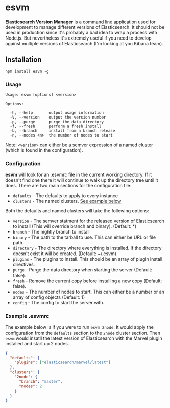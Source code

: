 esvm
====

**Elasticsearch Version Manager** is a command line application used for development to manage different versions of Elasticsearch. It should not be used in production since it's probably a bad idea to wrap a process with Node.js. But nevertheless it's extremely useful if you need to develop against multiple versions of Elasticsearch (I'm looking at you Kibana team).

## Installation
```
npm install esvm -g
```

### Usage
```
Usage: esvm [options] <version>

Options:

  -h, --help       output usage information
  -V, --version    output the version number
  -p, --purge      purge the data directory
  -f, --fresh      perform a fresh install
  -b, --branch     install from a branch release
  -n, --nodes <n>  the number of nodes to start
```

Note: `<version>` can either be a semver expression of a named cluster (which is found in the configuration).

### Configuration

**esvm** will look for an .esvmrc file in the current working directory. If it doesn't find one there it will continue to walk up the directory tree until it does. There are two main sections for the configuration file:

* `defaults` - The defaults to apply to every instance
* `clusters` - The named clusters. [See example below](#example-esvmrc)

Both the defaults and named clusters will take the following options:

* `version`   - The semver statment for the released version of Elasticsearch to install (This will override branch and binary). (Default: *)
* `branch`    - The nightly branch to install
* `binary`    - The path to the tarball to use. This can either be URL or file path.
* `directory` - The directory where everything is installed. If the directory doesn't exist it will be created. (Default: ~/.esvm)
* `plugins`   - The plugins to install. This should be an array of plugin install directives.
* `purge`     - Purge the data directory when starting the server (Default: false).
* `fresh`     - Remove the current copy before installing a new copy (Default: false).
* `nodes`     - The number of nodes to start. This can either be a number or an array of config objects (Default: 1)
* `config`    - The config to start the server with.

### Example .esvmrc

The example below is if you were to run `esvm 2node`. It would apply the configuration from the `defaults` section to the `2node` cluster section. Then `esvm` would insatll the latest version of Elasticsearch with the Marvel plugin installed and start up 2 nodes.

```json
{
  "defaults": {
    "plugins": ["elasticsearch/marvel/latest"]
  },
  "clusters": {
    "2node": {
      "branch": "master",
      "nodes": 2
    }
  }
}
```
